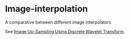 # Image-interpolation
A comparative between different image interpolators

See [Image Up-Sampling Using Discrete Wavelet Transform](https://www.google.es/url?sa=t&rct=j&q=&esrc=s&source=web&cd=2&cad=rja&uact=8&ved=0ahUKEwiuyuXj9rfRAhVB0RQKHRuGCd4QFggoMAE&url=https%3A%2F%2Fpdfs.semanticscholar.org%2Fb4ff%2Fd3e71cb235bbe86dc077f5f32b27bd20319f.pdf&usg=AFQjCNEW9zCpTs8Ho4umEhg49HWCciiswA).
